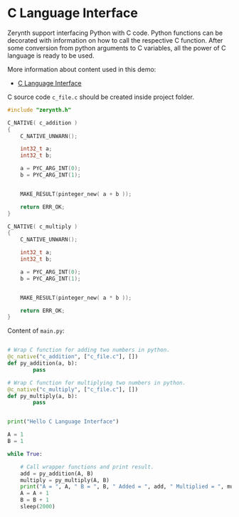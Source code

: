# C Language Interface

Zerynth support interfacing Python with C code. Python functions can be decorated with information on how to call the respective C function.
After some conversion from python arguments to C variables, all the power of C language is ready to be used.


More information about content used in this demo:

- [C Language Interface](../../reference/os/clang.md)

C source code `c_file.c` should be created inside project folder.

```c
#include "zerynth.h"

C_NATIVE( c_addition )
{
    C_NATIVE_UNWARN();

    int32_t a;
    int32_t b;

    a = PYC_ARG_INT(0);
    b = PYC_ARG_INT(1);


    MAKE_RESULT(pinteger_new( a + b ));

    return ERR_OK;
}

C_NATIVE( c_multiply )
{
    C_NATIVE_UNWARN();

    int32_t a;
    int32_t b;

    a = PYC_ARG_INT(0);
    b = PYC_ARG_INT(1);


    MAKE_RESULT(pinteger_new( a * b ));

    return ERR_OK;
}
```

Content of `main.py`:

```python

# Wrap C function for adding two numbers in python.
@c_native("c_addition", ["c_file.c"], [])
def py_addition(a, b):
        pass

# Wrap C function for multiplying two numbers in python.
@c_native("c_multiply", ["c_file.c"], [])
def py_multiply(a, b):
        pass


print("Hello C Language Interface")

A = 1
B = 1

while True:

    # Call wrapper functions and print result.
    add = py_addition(A, B)
    multiply = py_multiply(A, B)
    print("A = ", A, " B = ", B, " Added = ", add, " Multiplied = ", multiply)
    A = A + 1
    B = B + 1
    sleep(2000)
```

